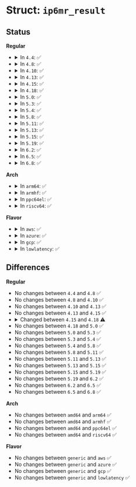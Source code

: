 # Struct: <code>ip6mr_result</code>

## Status
<b>Regular</b>
<ul>
<li>
<details>
<summary>In <code>4.4</code>: ✅</summary>

```c
struct ip6mr_result {
    struct mr6_table *mrt;
};
```
</details>
</li>
<li>
<details>
<summary>In <code>4.8</code>: ✅</summary>

```c
struct ip6mr_result {
    struct mr6_table *mrt;
};
```
</details>
</li>
<li>
<details>
<summary>In <code>4.10</code>: ✅</summary>

```c
struct ip6mr_result {
    struct mr6_table *mrt;
};
```
</details>
</li>
<li>
<details>
<summary>In <code>4.13</code>: ✅</summary>

```c
struct ip6mr_result {
    struct mr6_table *mrt;
};
```
</details>
</li>
<li>
<details>
<summary>In <code>4.15</code>: ✅</summary>

```c
struct ip6mr_result {
    struct mr6_table *mrt;
};
```
</details>
</li>
<li>
<details>
<summary>In <code>4.18</code>: ✅</summary>

```c
struct ip6mr_result {
    struct mr_table *mrt;
};
```
</details>
</li>
<li>
<details>
<summary>In <code>5.0</code>: ✅</summary>

```c
struct ip6mr_result {
    struct mr_table *mrt;
};
```
</details>
</li>
<li>
<details>
<summary>In <code>5.3</code>: ✅</summary>

```c
struct ip6mr_result {
    struct mr_table *mrt;
};
```
</details>
</li>
<li>
<details>
<summary>In <code>5.4</code>: ✅</summary>

```c
struct ip6mr_result {
    struct mr_table *mrt;
};
```
</details>
</li>
<li>
<details>
<summary>In <code>5.8</code>: ✅</summary>

```c
struct ip6mr_result {
    struct mr_table *mrt;
};
```
</details>
</li>
<li>
<details>
<summary>In <code>5.11</code>: ✅</summary>

```c
struct ip6mr_result {
    struct mr_table *mrt;
};
```
</details>
</li>
<li>
<details>
<summary>In <code>5.13</code>: ✅</summary>

```c
struct ip6mr_result {
    struct mr_table *mrt;
};
```
</details>
</li>
<li>
<details>
<summary>In <code>5.15</code>: ✅</summary>

```c
struct ip6mr_result {
    struct mr_table *mrt;
};
```
</details>
</li>
<li>
<details>
<summary>In <code>5.19</code>: ✅</summary>

```c
struct ip6mr_result {
    struct mr_table *mrt;
};
```
</details>
</li>
<li>
<details>
<summary>In <code>6.2</code>: ✅</summary>

```c
struct ip6mr_result {
    struct mr_table *mrt;
};
```
</details>
</li>
<li>
<details>
<summary>In <code>6.5</code>: ✅</summary>

```c
struct ip6mr_result {
    struct mr_table *mrt;
};
```
</details>
</li>
<li>
<details>
<summary>In <code>6.8</code>: ✅</summary>

```c
struct ip6mr_result {
    struct mr_table *mrt;
};
```
</details>
</li>
</ul>
<b>Arch</b>
<ul>
<li>
<details>
<summary>In <code>arm64</code>: ✅</summary>

```c
struct ip6mr_result {
    struct mr_table *mrt;
};
```
</details>
</li>
<li>
<details>
<summary>In <code>armhf</code>: ✅</summary>

```c
struct ip6mr_result {
    struct mr_table *mrt;
};
```
</details>
</li>
<li>
<details>
<summary>In <code>ppc64el</code>: ✅</summary>

```c
struct ip6mr_result {
    struct mr_table *mrt;
};
```
</details>
</li>
<li>
<details>
<summary>In <code>riscv64</code>: ✅</summary>

```c
struct ip6mr_result {
    struct mr_table *mrt;
};
```
</details>
</li>
</ul>
<b>Flavor</b>
<ul>
<li>
<details>
<summary>In <code>aws</code>: ✅</summary>

```c
struct ip6mr_result {
    struct mr_table *mrt;
};
```
</details>
</li>
<li>
<details>
<summary>In <code>azure</code>: ✅</summary>

```c
struct ip6mr_result {
    struct mr_table *mrt;
};
```
</details>
</li>
<li>
<details>
<summary>In <code>gcp</code>: ✅</summary>

```c
struct ip6mr_result {
    struct mr_table *mrt;
};
```
</details>
</li>
<li>
<details>
<summary>In <code>lowlatency</code>: ✅</summary>

```c
struct ip6mr_result {
    struct mr_table *mrt;
};
```
</details>
</li>
</ul>

## Differences
<b>Regular</b>
<ul>
<li>
No changes between <code>4.4</code> and <code>4.8</code> ✅
</li>
<li>
No changes between <code>4.8</code> and <code>4.10</code> ✅
</li>
<li>
No changes between <code>4.10</code> and <code>4.13</code> ✅
</li>
<li>
No changes between <code>4.13</code> and <code>4.15</code> ✅
</li>
<li>
<details>
<summary>Changed between <code>4.15</code> and <code>4.18</code> ⚠️</summary>
<ul>
<li>
<b>Field type changed. </b>
<code>struct mr6_table *mrt</code> ➡️ <code>struct mr_table *mrt</code>
</li>
</ul>
</details>
</li>
<li>
No changes between <code>4.18</code> and <code>5.0</code> ✅
</li>
<li>
No changes between <code>5.0</code> and <code>5.3</code> ✅
</li>
<li>
No changes between <code>5.3</code> and <code>5.4</code> ✅
</li>
<li>
No changes between <code>5.4</code> and <code>5.8</code> ✅
</li>
<li>
No changes between <code>5.8</code> and <code>5.11</code> ✅
</li>
<li>
No changes between <code>5.11</code> and <code>5.13</code> ✅
</li>
<li>
No changes between <code>5.13</code> and <code>5.15</code> ✅
</li>
<li>
No changes between <code>5.15</code> and <code>5.19</code> ✅
</li>
<li>
No changes between <code>5.19</code> and <code>6.2</code> ✅
</li>
<li>
No changes between <code>6.2</code> and <code>6.5</code> ✅
</li>
<li>
No changes between <code>6.5</code> and <code>6.8</code> ✅
</li>
</ul>
<b>Arch</b>
<ul>
<li>
No changes between <code>amd64</code> and <code>arm64</code> ✅
</li>
<li>
No changes between <code>amd64</code> and <code>armhf</code> ✅
</li>
<li>
No changes between <code>amd64</code> and <code>ppc64el</code> ✅
</li>
<li>
No changes between <code>amd64</code> and <code>riscv64</code> ✅
</li>
</ul>
<b>Flavor</b>
<ul>
<li>
No changes between <code>generic</code> and <code>aws</code> ✅
</li>
<li>
No changes between <code>generic</code> and <code>azure</code> ✅
</li>
<li>
No changes between <code>generic</code> and <code>gcp</code> ✅
</li>
<li>
No changes between <code>generic</code> and <code>lowlatency</code> ✅
</li>
</ul>
